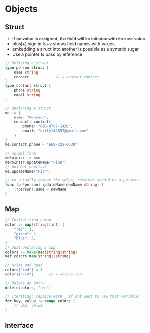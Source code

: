# Objects

## Struct
* if no value is assigned, the field will be initiated with its zero value
* plus(+) sign in %+v shows field names with values.
* embedding a struct into another is possible as a syntatic sugar
* Use a pointer to pass by reference
```go
// Defining a struct
type person struct {
    name string
    contact            // = contact contact
}
type contact struct {
    phone string
    email string
}

// Declaring a struct
me := {
    name: "Wonseok",
    contact: contact{
        phone: "010-4797-1428",
        email: "daily142857@gmail.com"
    }
}
me.contact.phone = "669-338-6638"

// normal form
mePointer := &me
mePointer.updateName("Finn")
// pointer shortcut
me.updateName("Finn")

// to actually change the value, receiver should be a pointer
func (p *person) updateName(newName string) {
    (*person).name = newName
}
```
## Map
```go
// Initializing a map
color := map[string][int] {
    "red": 1,
    "green": 2,
    "blue": 3,
}
// Just declaring a map
colors := make(map[string]string)
var colors map[string][string]

// Write and Read
colors["red"] = 1
colors["red"]       // = colors.red

// Delete an entry
delete(colors, "red")

// Iterating: replace with _ if not want to use that variable
for key, value := range colors {
    // key, value
}
```
## Interface